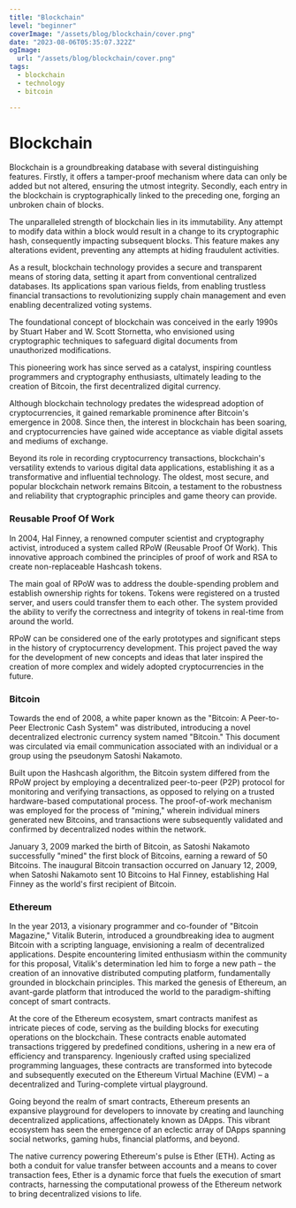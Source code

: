 ```yaml
---
title: "Blockchain"
level: "beginner"
coverImage: "/assets/blog/blockchain/cover.png"
date: "2023-08-06T05:35:07.322Z"
ogImage:
  url: "/assets/blog/blockchain/cover.png"
tags:
  - blockchain
  - technology
  - bitcoin

---
```

# Blockchain 
Blockchain is a groundbreaking database with several distinguishing features. Firstly, it offers a tamper-proof mechanism where data can only be added but not altered, ensuring the utmost integrity. Secondly, each entry in the blockchain is cryptographically linked to the preceding one, forging an unbroken chain of blocks.

The unparalleled strength of blockchain lies in its immutability. Any attempt to modify data within a block would result in a change to its cryptographic hash, consequently impacting subsequent blocks. This feature makes any alterations evident, preventing any attempts at hiding fraudulent activities.

As a result, blockchain technology provides a secure and transparent means of storing data, setting it apart from conventional centralized databases. Its applications span various fields, from enabling trustless financial transactions to revolutionizing supply chain management and even enabling decentralized voting systems.

The foundational concept of blockchain was conceived in the early 1990s by Stuart Haber and W. Scott Stornetta, who envisioned using cryptographic techniques to safeguard digital documents from unauthorized modifications.

This pioneering work has since served as a catalyst, inspiring countless programmers and cryptography enthusiasts, ultimately leading to the creation of Bitcoin, the first decentralized digital currency.

Although blockchain technology predates the widespread adoption of cryptocurrencies, it gained remarkable prominence after Bitcoin's emergence in 2008. Since then, the interest in blockchain has been soaring, and cryptocurrencies have gained wide acceptance as viable digital assets and mediums of exchange.

Beyond its role in recording cryptocurrency transactions, blockchain's versatility extends to various digital data applications, establishing it as a transformative and influential technology. The oldest, most secure, and popular blockchain network remains Bitcoin, a testament to the robustness and reliability that cryptographic principles and game theory can provide.

### Reusable Proof Of Work
In 2004, Hal Finney, a renowned computer scientist and cryptography activist, introduced a system called RPoW (Reusable Proof Of Work). This innovative approach combined the principles of proof of work and RSA to create non-replaceable Hashcash tokens.

The main goal of RPoW was to address the double-spending problem and establish ownership rights for tokens. Tokens were registered on a trusted server, and users could transfer them to each other. The system provided the ability to verify the correctness and integrity of tokens in real-time from around the world.

RPoW can be considered one of the early prototypes and significant steps in the history of cryptocurrency development. This project paved the way for the development of new concepts and ideas that later inspired the creation of more complex and widely adopted cryptocurrencies in the future.

### Bitcoin

Towards the end of 2008, a white paper known as the "Bitcoin: A Peer-to-Peer Electronic Cash System" was distributed, introducing a novel decentralized electronic currency system named "Bitcoin." This document was circulated via email communication associated with an individual or a group using the pseudonym Satoshi Nakamoto.

Built upon the Hashcash algorithm, the Bitcoin system differed from the RPoW project by employing a decentralized peer-to-peer (P2P) protocol for monitoring and verifying transactions, as opposed to relying on a trusted hardware-based computational process. The proof-of-work mechanism was employed for the process of "mining," wherein individual miners generated new Bitcoins, and transactions were subsequently validated and confirmed by decentralized nodes within the network.

January 3, 2009 marked the birth of Bitcoin, as Satoshi Nakamoto successfully "mined" the first block of Bitcoins, earning a reward of 50 Bitcoins. The inaugural Bitcoin transaction occurred on January 12, 2009, when Satoshi Nakamoto sent 10 Bitcoins to Hal Finney, establishing Hal Finney as the world's first recipient of Bitcoin.

### Ethereum

In the year 2013, a visionary programmer and co-founder of "Bitcoin Magazine," Vitalik Buterin, introduced a groundbreaking idea to augment Bitcoin with a scripting language, envisioning a realm of decentralized applications. Despite encountering limited enthusiasm within the community for this proposal, Vitalik's determination led him to forge a new path – the creation of an innovative distributed computing platform, fundamentally grounded in blockchain principles. This marked the genesis of Ethereum, an avant-garde platform that introduced the world to the paradigm-shifting concept of smart contracts.

At the core of the Ethereum ecosystem, smart contracts manifest as intricate pieces of code, serving as the building blocks for executing operations on the blockchain. These contracts enable automated transactions triggered by predefined conditions, ushering in a new era of efficiency and transparency. Ingeniously crafted using specialized programming languages, these contracts are transformed into bytecode and subsequently executed on the Ethereum Virtual Machine (EVM) – a decentralized and Turing-complete virtual playground.

Going beyond the realm of smart contracts, Ethereum presents an expansive playground for developers to innovate by creating and launching decentralized applications, affectionately known as DApps. This vibrant ecosystem has seen the emergence of an eclectic array of DApps spanning social networks, gaming hubs, financial platforms, and beyond.

The native currency powering Ethereum's pulse is Ether (ETH). Acting as both a conduit for value transfer between accounts and a means to cover transaction fees, Ether is a dynamic force that fuels the execution of smart contracts, harnessing the computational prowess of the Ethereum network to bring decentralized visions to life.